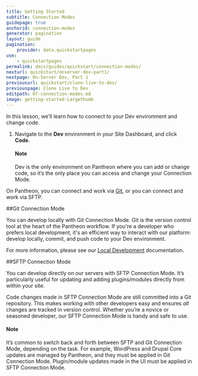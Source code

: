 ```yaml
---
title: Getting Started
subtitle: Connection Modes
guidepage: true
anchorid: connection-modes
generator: pagination
layout: guide
pagination:
    provider: data.quickstartpages
use:
    - quickstartpages
permalink: docs/guides/quickstart/connection-modes/
nexturl: quickstart/onserver-dev-part1/
nextpage: On-Server Dev, Part 1
previousurl: quickstart/clone-live-to-dev/
previouspage: Clone Live to Dev
editpath: 07-connection-modes.md
image: getting-started-Largethumb
---
```


In this lesson, we’ll learn how to connect to your Dev environment and change code.

1. Navigate to the **<span class="glyphicons glyphicons-wrench" aria-hidden="true"></span> Dev** environment in your Site Dashboard, and click **<span class="glyphicons glyphicons-embed-close" aria-hidden="true"></span> Code**.

    <div class="alert alert-info">
    <h4 class="info">Note</h4>
    <p>Dev is the only environment on Pantheon where you can add or change code, so it’s the only place you can access and change your Connection Mode.
    </p></div>

On Pantheon, you can connect and work via [Git](https://git-scm.com/), or you can connect and work via SFTP.

##Git Connection Mode

You can develop locally with Git Connection Mode. Git is the version control tool at the heart of the Pantheon workflow. If you're a developer who prefers local development, it's an efficient way to interact with our platform: develop locally, commit, and push code to your Dev environment.

For more information, please see our [Local Development](/docs/local-development/) documentation.

##SFTP Connection Mode

You can develop directly on our servers with SFTP Connection Mode. It’s particularly useful for updating and adding plugins/modules directly from within your site.

Code changes made in SFTP Connection Mode are still committed into a Git repository. This makes working with other developers easy and ensures _all_ changes are tracked in version control. Whether you’re a novice or seasoned developer, our SFTP Connection Mode is handy and safe to use.

<div class="alert alert-info">
<h4 class="info">Note</h4>
<p>It’s common to switch back and forth between SFTP and Git Connection Mode, depending on the task. For example, WordPress and Drupal Core updates are managed by Pantheon, and they must be applied in Git Connection Mode. Plugin/module updates made in the UI must be applied in SFTP Connection Mode.</p></div>
